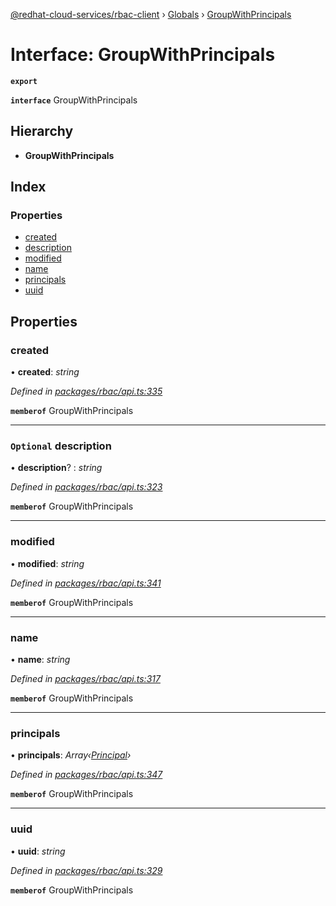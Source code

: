 [@redhat-cloud-services/rbac-client](../README.md) › [Globals](../globals.md) › [GroupWithPrincipals](groupwithprincipals.md)

# Interface: GroupWithPrincipals

**`export`** 

**`interface`** GroupWithPrincipals

## Hierarchy

* **GroupWithPrincipals**

## Index

### Properties

* [created](groupwithprincipals.md#created)
* [description](groupwithprincipals.md#optional-description)
* [modified](groupwithprincipals.md#modified)
* [name](groupwithprincipals.md#name)
* [principals](groupwithprincipals.md#principals)
* [uuid](groupwithprincipals.md#uuid)

## Properties

###  created

• **created**: *string*

*Defined in [packages/rbac/api.ts:335](https://github.com/leSamo/javascript-clients/blob/master/packages/rbac/api.ts#L335)*

**`memberof`** GroupWithPrincipals

___

### `Optional` description

• **description**? : *string*

*Defined in [packages/rbac/api.ts:323](https://github.com/leSamo/javascript-clients/blob/master/packages/rbac/api.ts#L323)*

**`memberof`** GroupWithPrincipals

___

###  modified

• **modified**: *string*

*Defined in [packages/rbac/api.ts:341](https://github.com/leSamo/javascript-clients/blob/master/packages/rbac/api.ts#L341)*

**`memberof`** GroupWithPrincipals

___

###  name

• **name**: *string*

*Defined in [packages/rbac/api.ts:317](https://github.com/leSamo/javascript-clients/blob/master/packages/rbac/api.ts#L317)*

**`memberof`** GroupWithPrincipals

___

###  principals

• **principals**: *Array‹[Principal](principal.md)›*

*Defined in [packages/rbac/api.ts:347](https://github.com/leSamo/javascript-clients/blob/master/packages/rbac/api.ts#L347)*

**`memberof`** GroupWithPrincipals

___

###  uuid

• **uuid**: *string*

*Defined in [packages/rbac/api.ts:329](https://github.com/leSamo/javascript-clients/blob/master/packages/rbac/api.ts#L329)*

**`memberof`** GroupWithPrincipals
